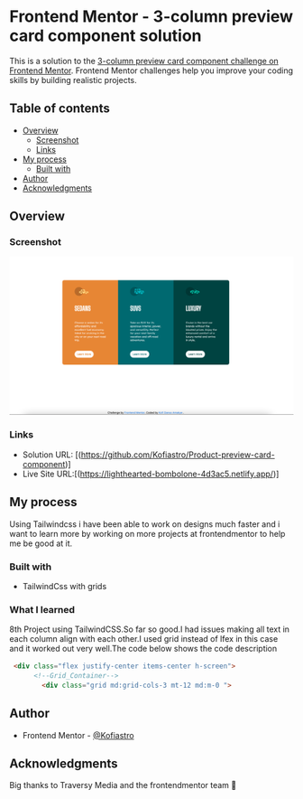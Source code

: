 # Frontend Mentor - 3-column preview card component solution

This is a solution to the [3-column preview card component challenge on Frontend Mentor](https://www.frontendmentor.io/challenges/3column-preview-card-component-pH92eAR2-). Frontend Mentor challenges help you improve your coding skills by building realistic projects. 

## Table of contents

- [Overview](#overview)
  - [Screenshot](#screenshot)
  - [Links](#links)
- [My process](#my-process)
  - [Built with](#built-with)
- [Author](#author)
- [Acknowledgments](#acknowledgments)

## Overview

### Screenshot

![](./images/3col.png)

### Links

- Solution URL: [(https://github.com/Kofiastro/Product-preview-card-component)]
- Live Site URL:[(https://lighthearted-bombolone-4d3ac5.netlify.app/)]

## My process
Using Tailwindcss i have been able to work on designs much faster and i want to learn more by working on more projects at frontendmentor to help me be good at it.

### Built with

- TailwindCss with grids

### What I learned

8th Project using TailwindCSS.So far so good.I had issues making all text in each column align with each other.I used grid instead of lfex in this case and it worked out very well.The code below shows the code description

```html
 <div class="flex justify-center items-center h-screen">
      <!--Grid_Container-->
        <div class="grid md:grid-cols-3 mt-12 md:m-0 ">
```
## Author

- Frontend Mentor - [@Kofiastro](https://www.frontendmentor.io/profile/kofiastro)

## Acknowledgments

Big thanks to Traversy Media and the frontendmentor team 🎉

